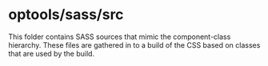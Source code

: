 # optools/sass/src

This folder contains SASS sources that mimic the component-class hierarchy. These files
are gathered in to a build of the CSS based on classes that are used by the build.
